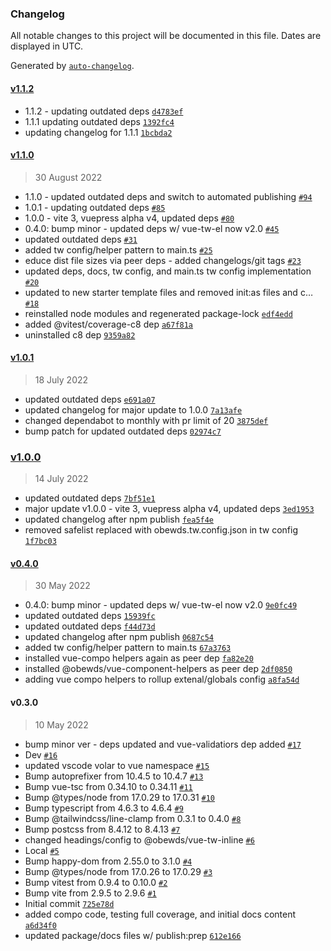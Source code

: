 ### Changelog

All notable changes to this project will be documented in this file. Dates are displayed in UTC.

Generated by [`auto-changelog`](https://github.com/CookPete/auto-changelog).

#### [v1.1.2](https://github.com/obewds/vue-tw-inline/compare/v1.1.0...v1.1.2)

- 1.1.2 - updating outdated deps [`d4783ef`](https://github.com/obewds/vue-tw-inline/commit/d4783efe4d1db8086be224a37382988bddea47e9)
- 1.1.1 updating outdated deps [`1392fc4`](https://github.com/obewds/vue-tw-inline/commit/1392fc45e51e5ef015dc22db6f38b756456ff027)
- updating changelog for 1.1.1 [`1bcbda2`](https://github.com/obewds/vue-tw-inline/commit/1bcbda2c2c6b9ea8d860b7d4c6032a357ae503f9)

#### [v1.1.0](https://github.com/obewds/vue-tw-inline/compare/v1.0.1...v1.1.0)

> 30 August 2022

- 1.1.0 - updated outdated deps and switch to automated publishing [`#94`](https://github.com/obewds/vue-tw-inline/pull/94)
- 1.0.1 - updating outdated deps [`#85`](https://github.com/obewds/vue-tw-inline/pull/85)
- 1.0.0 - vite 3, vuepress alpha v4, updated deps [`#80`](https://github.com/obewds/vue-tw-inline/pull/80)
- 0.4.0: bump minor - updated deps w/ vue-tw-el now v2.0 [`#45`](https://github.com/obewds/vue-tw-inline/pull/45)
- updated outdated deps [`#31`](https://github.com/obewds/vue-tw-inline/pull/31)
- added tw config/helper pattern to main.ts [`#25`](https://github.com/obewds/vue-tw-inline/pull/25)
- educe dist file sizes via peer deps - added changelogs/git tags [`#23`](https://github.com/obewds/vue-tw-inline/pull/23)
- updated deps, docs, tw config, and main.ts tw config implementation [`#20`](https://github.com/obewds/vue-tw-inline/pull/20)
- updated to new starter template files and removed init:as files and c… [`#18`](https://github.com/obewds/vue-tw-inline/pull/18)
- reinstalled node modules and regenerated package-lock [`edf4edd`](https://github.com/obewds/vue-tw-inline/commit/edf4edd29d0f625b8ac3bb3a4325c1a3f93010ca)
- added @vitest/coverage-c8 dep [`a67f81a`](https://github.com/obewds/vue-tw-inline/commit/a67f81a76b96dd9b1fed7a742bb3e413ba8abef5)
- uninstalled c8 dep [`9359a82`](https://github.com/obewds/vue-tw-inline/commit/9359a8271c275b513c28e1f01918d455236d1c4a)

#### [v1.0.1](https://github.com/obewds/vue-tw-inline/compare/v1.0.0...v1.0.1)

> 18 July 2022

- updated outdated deps [`e691a07`](https://github.com/obewds/vue-tw-inline/commit/e691a0795022fc9183c390240a7f2e45339ccf6b)
- updated changelog for major update to 1.0.0 [`7a13afe`](https://github.com/obewds/vue-tw-inline/commit/7a13afe60ae96d85416f480276b5a2a12b20194b)
- changed dependabot to monthly with pr limit of 20 [`3875def`](https://github.com/obewds/vue-tw-inline/commit/3875def52c42a921b7eb6e98002bf90be505b7d5)
- bump patch for updated outdated deps [`02974c7`](https://github.com/obewds/vue-tw-inline/commit/02974c750c5661acdf3ff4108c8f5635e35cb29c)

### [v1.0.0](https://github.com/obewds/vue-tw-inline/compare/v0.4.0...v1.0.0)

> 14 July 2022

- updated outdated deps [`7bf51e1`](https://github.com/obewds/vue-tw-inline/commit/7bf51e16c5848c8ea2f33a47fc93962d6ce3aefc)
- major update v1.0.0 - vite 3, vuepress alpha v4, updated deps [`3ed1953`](https://github.com/obewds/vue-tw-inline/commit/3ed19539f613c29e6735824279960d5e27a445a2)
- updated changelog after npm publish [`fea5f4e`](https://github.com/obewds/vue-tw-inline/commit/fea5f4e3764523807c3bf932dec4c1c24ae9642f)
- removed safelist replaced with obewds.tw.config.json in tw config [`1f7bc03`](https://github.com/obewds/vue-tw-inline/commit/1f7bc036ec68718858d728a7edf8cae2ccb5d37e)

#### [v0.4.0](https://github.com/obewds/vue-tw-inline/compare/v0.3.0...v0.4.0)

> 30 May 2022

- 0.4.0: bump minor - updated deps w/ vue-tw-el now v2.0 [`9e0fc49`](https://github.com/obewds/vue-tw-inline/commit/9e0fc49f11ca78b3423dfe2bd643d1f9ae8de9b5)
- updated outdated deps [`15939fc`](https://github.com/obewds/vue-tw-inline/commit/15939fc9b774dcc9f2d538facab1597f737247a9)
- updated outdated deps [`f44d73d`](https://github.com/obewds/vue-tw-inline/commit/f44d73d4f5318febf08c676b986ad9cfcccf8f1b)
- updated changelog after npm publish [`0687c54`](https://github.com/obewds/vue-tw-inline/commit/0687c54ac9984d430944b04066543b6e19db772a)
- added tw config/helper pattern to main.ts [`67a3763`](https://github.com/obewds/vue-tw-inline/commit/67a37630701cf4acacd0b0849146dc4253c98825)
- installed vue-compo helpers again as peer dep [`fa82e20`](https://github.com/obewds/vue-tw-inline/commit/fa82e2076945fac16a99532d36fb94cf9e2ea081)
- installed @obewds/vue-component-helpers as peer dep [`2df0850`](https://github.com/obewds/vue-tw-inline/commit/2df085029b81d8a727d7f3296ca5b9f368fba69d)
- adding vue compo helpers to rollup extenal/globals config [`a8fa54d`](https://github.com/obewds/vue-tw-inline/commit/a8fa54d6b77a81ed9b81fb1a207c6269e10b96cd)

#### v0.3.0

> 10 May 2022

- bump minor ver - deps updated and vue-validatiors dep added [`#17`](https://github.com/obewds/vue-tw-inline/pull/17)
- Dev [`#16`](https://github.com/obewds/vue-tw-inline/pull/16)
- updated vscode volar to vue namespace [`#15`](https://github.com/obewds/vue-tw-inline/pull/15)
- Bump autoprefixer from 10.4.5 to 10.4.7 [`#13`](https://github.com/obewds/vue-tw-inline/pull/13)
- Bump vue-tsc from 0.34.10 to 0.34.11 [`#11`](https://github.com/obewds/vue-tw-inline/pull/11)
- Bump @types/node from 17.0.29 to 17.0.31 [`#10`](https://github.com/obewds/vue-tw-inline/pull/10)
- Bump typescript from 4.6.3 to 4.6.4 [`#9`](https://github.com/obewds/vue-tw-inline/pull/9)
- Bump @tailwindcss/line-clamp from 0.3.1 to 0.4.0 [`#8`](https://github.com/obewds/vue-tw-inline/pull/8)
- Bump postcss from 8.4.12 to 8.4.13 [`#7`](https://github.com/obewds/vue-tw-inline/pull/7)
- changed headings/config to @obewds/vue-tw-inline [`#6`](https://github.com/obewds/vue-tw-inline/pull/6)
- Local [`#5`](https://github.com/obewds/vue-tw-inline/pull/5)
- Bump happy-dom from 2.55.0 to 3.1.0 [`#4`](https://github.com/obewds/vue-tw-inline/pull/4)
- Bump @types/node from 17.0.26 to 17.0.29 [`#3`](https://github.com/obewds/vue-tw-inline/pull/3)
- Bump vitest from 0.9.4 to 0.10.0 [`#2`](https://github.com/obewds/vue-tw-inline/pull/2)
- Bump vite from 2.9.5 to 2.9.6 [`#1`](https://github.com/obewds/vue-tw-inline/pull/1)
- Initial commit [`725e78d`](https://github.com/obewds/vue-tw-inline/commit/725e78df89b020a4a13f1361e31b8d64b467695c)
- added compo code, testing full coverage, and initial docs content [`a6d34f0`](https://github.com/obewds/vue-tw-inline/commit/a6d34f035f8aee3c13542c396b37c72502866e71)
- updated package/docs files w/ publish:prep [`612e166`](https://github.com/obewds/vue-tw-inline/commit/612e16644db5445d372fa2dbcaab6c1e1759836f)

